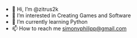 - 👋 Hi, I’m @zitrus2k
- 👀 I’m interested in Creating Games and Software
- 🌱 I’m currently learning Python
- 📫 How to reach me simonvphilipp@gmail.com
